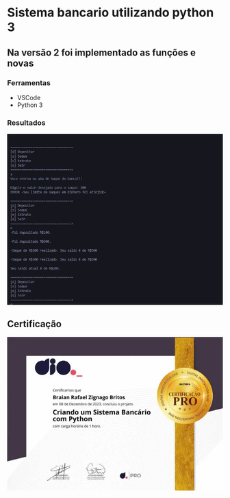 # Sistema bancario utilizando python 3
## Na versão 2 foi implementado as funções e novas 

### Ferramentas

- VSCode
- Python 3

### Resultados
![Alt text](./ejemplo.png "Optional title")

## Certificação
![Alt text](./certificado.png "Optional title")

